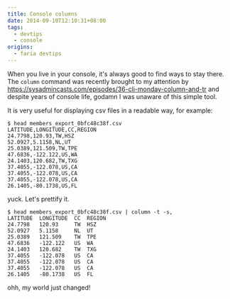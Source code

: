 ```yaml
---
title: Console columns
date: 2014-09-10T12:10:31+08:00
tags:
  - devtips
  - console
origins:
  - faria devtips
---
```

When you live in your console, it's always good to find ways to stay there. The `column` command was recently brought to my attention by https://sysadmincasts.com/episodes/36-cli-monday-column-and-tr and despite years of console life, godamn I was unaware of this simple tool.

It is very useful for displaying csv files in a readable way, for example:

    $ head members_export_0bfc48c38f.csv
    LATITUDE,LONGITUDE,CC,REGION
    24.7798,120.93,TW,HSZ
    52.0927,5.1158,NL,UT
    25.0389,121.509,TW,TPE
    47.6836,-122.122,US,WA
    24.1403,120.682,TW,TXG
    37.4055,-122.078,US,CA
    37.4055,-122.078,US,CA
    37.4055,-122.078,US,CA
    26.1405,-80.1738,US,FL

yuck. Let's prettify it. 

    $ head members_export_0bfc48c38f.csv | column -t -s,
    LATITUDE  LONGITUDE  CC  REGION
    24.7798   120.93     TW  HSZ
    52.0927   5.1158     NL  UT
    25.0389   121.509    TW  TPE
    47.6836   -122.122   US  WA
    24.1403   120.682    TW  TXG
    37.4055   -122.078   US  CA
    37.4055   -122.078   US  CA
    37.4055   -122.078   US  CA
    26.1405   -80.1738   US  FL

ohh, my world just changed!
